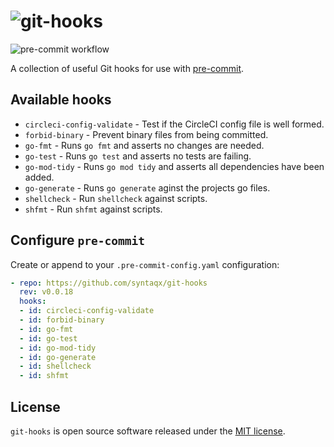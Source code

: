 # ![git-hooks](./docs/social-preview.png)

[pre-commit]: https://pre-commit.com/

![pre-commit workflow](https://github.com/syntaqx/git-hooks/actions/workflows/pre-commit.yml/badge.svg)

A collection of useful Git hooks for use with [pre-commit][].

## Available hooks

* `circleci-config-validate` - Test if the CircleCI config file is well formed.
* `forbid-binary` - Prevent binary files from being committed.
* `go-fmt` - Runs `go fmt` and asserts no changes are needed.
* `go-test` - Runs `go test` and asserts no tests are failing.
* `go-mod-tidy` - Runs `go mod tidy` and asserts all dependencies have been added.
* `go-generate` - Runs `go generate` aginst the projects go files.
* `shellcheck` - Run `shellcheck` against scripts.
* `shfmt` - Run `shfmt` against scripts.

## Configure `pre-commit`

Create or append to your `.pre-commit-config.yaml` configuration:

```yaml
- repo: https://github.com/syntaqx/git-hooks
  rev: v0.0.18
  hooks:
  - id: circleci-config-validate
  - id: forbid-binary
  - id: go-fmt
  - id: go-test
  - id: go-mod-tidy
  - id: go-generate
  - id: shellcheck
  - id: shfmt
```

## License

[MIT]: https://opensource.org/licenses/MIT

`git-hooks` is open source software released under the [MIT license][MIT].
